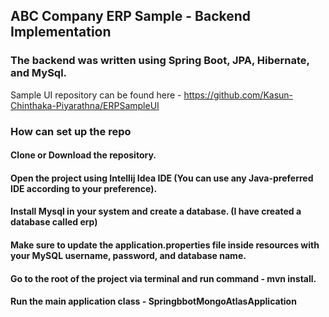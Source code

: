 ## ABC Company ERP Sample - Backend Implementation

### The backend was written using Spring Boot, JPA, Hibernate, and MySql.

Sample UI repository can be found here - https://github.com/Kasun-Chinthaka-Piyarathna/ERPSampleUI

### How can set up the repo

#### Clone or Download the repository.
#### Open the project using Intellij Idea IDE (You can use any Java-preferred IDE according to your preference).
#### Install Mysql in your system and create a database. (I have created a database called erp)
#### Make sure to update the application.properties file inside resources with your MySQL username, password, and database name.
#### Go to the root of the project via terminal and run command - mvn install. 
#### Run the main application class - SpringbbotMongoAtlasApplication
